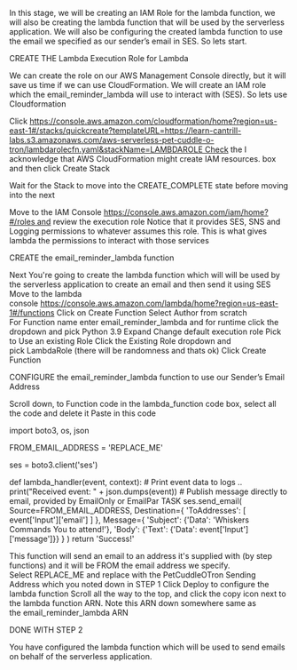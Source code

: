 In this stage, we will be creating an IAM Role for the lambda function, we will also be creating the lambda function that will be used by the serverless application. We will also be configuring the created lambda function to use the email we specified as our sender’s email in SES. So lets start.

CREATE THE Lambda Execution Role for Lambda

We can create the role on our  AWS Management Console directly, but it will save us time if we can use CloudFormation. We will create an IAM role which the email_reminder_lambda will use to interact with (SES). So lets use Cloudformation

Click https://console.aws.amazon.com/cloudformation/home?region=us-east-1#/stacks/quickcreate?templateURL=https://learn-cantrill-labs.s3.amazonaws.com/aws-serverless-pet-cuddle-o-tron/lambdarolecfn.yaml&stackName=LAMBDAROLE Check the I acknowledge that AWS CloudFormation might create IAM resources. box and then click Create Stack

Wait for the Stack to move into the CREATE_COMPLETE state before moving into the next

Move to the IAM Console https://console.aws.amazon.com/iam/home?#/roles and review the execution role
Notice that it provides SES, SNS and Logging permissions to whatever assumes this role.
This is what gives lambda the permissions to interact with those services


CREATE the email_reminder_lambda function

Next You're going to create the lambda function which will will be used by the serverless application to create an email and then send it using SES
Move to the lambda console https://console.aws.amazon.com/lambda/home?region=us-east-1#/functions
Click on Create Function
Select Author from scratch
For Function name enter email_reminder_lambda
and for runtime click the dropdown and pick Python 3.9
Expand Change default execution role
Pick to Use an existing Role
Click the Existing Role dropdown and pick LambdaRole (there will be randomness and thats ok)
Click Create Function


CONFIGURE the email_reminder_lambda function to use our Sender’s Email Address

Scroll down, to Function code in the lambda_function code box, select all the code and delete it
Paste in this code

import boto3, os, json

FROM_EMAIL_ADDRESS = 'REPLACE_ME'

ses = boto3.client('ses')

def lambda_handler(event, context):
    # Print event data to logs .. 
    print("Received event: " + json.dumps(event))
    # Publish message directly to email, provided by EmailOnly or EmailPar TASK
    ses.send_email( Source=FROM_EMAIL_ADDRESS,
        Destination={ 'ToAddresses': [ event['Input']['email'] ] }, 
        Message={ 'Subject': {'Data': 'Whiskers Commands You to attend!'},
            'Body': {'Text': {'Data': event['Input']['message']}}
        }
    )
    return 'Success!'
  

This function will send an email to an address it's supplied with (by step functions) and it will be FROM the email address we specify.
Select REPLACE_ME and replace with the PetCuddleOTron Sending Address which you noted down in STEP 1
Click Deploy to configure the lambda function
Scroll all the way to the top, and click the copy icon next to the lambda function ARN.
Note this ARN down somewhere same as the email_reminder_lambda ARN

DONE WITH STEP 2

You have configured the lambda function which will be used to send emails on behalf of the serverless application.




